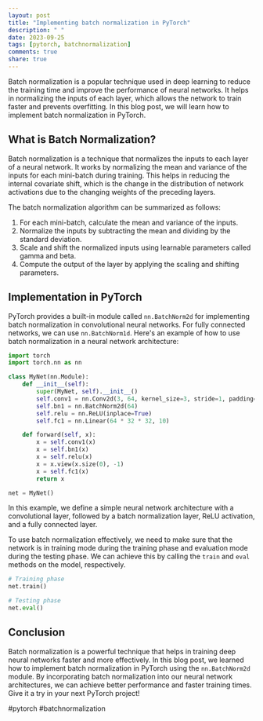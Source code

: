 ```yaml
---
layout: post
title: "Implementing batch normalization in PyTorch"
description: " "
date: 2023-09-25
tags: [pytorch, batchnormalization]
comments: true
share: true
---
```


Batch normalization is a popular technique used in deep learning to reduce the training time and improve the performance of neural networks. It helps in normalizing the inputs of each layer, which allows the network to train faster and prevents overfitting. In this blog post, we will learn how to implement batch normalization in PyTorch.

## What is Batch Normalization?

Batch normalization is a technique that normalizes the inputs to each layer of a neural network. It works by normalizing the mean and variance of the inputs for each mini-batch during training. This helps in reducing the internal covariate shift, which is the change in the distribution of network activations due to the changing weights of the preceding layers.

The batch normalization algorithm can be summarized as follows:
1. For each mini-batch, calculate the mean and variance of the inputs.
2. Normalize the inputs by subtracting the mean and dividing by the standard deviation.
3. Scale and shift the normalized inputs using learnable parameters called gamma and beta.
4. Compute the output of the layer by applying the scaling and shifting parameters.

## Implementation in PyTorch

PyTorch provides a built-in module called `nn.BatchNorm2d` for implementing batch normalization in convolutional neural networks. For fully connected networks, we can use `nn.BatchNorm1d`. Here's an example of how to use batch normalization in a neural network architecture:

```python
import torch
import torch.nn as nn

class MyNet(nn.Module):
    def __init__(self):
        super(MyNet, self).__init__()
        self.conv1 = nn.Conv2d(3, 64, kernel_size=3, stride=1, padding=1)
        self.bn1 = nn.BatchNorm2d(64)
        self.relu = nn.ReLU(inplace=True)
        self.fc1 = nn.Linear(64 * 32 * 32, 10)

    def forward(self, x):
        x = self.conv1(x)
        x = self.bn1(x)
        x = self.relu(x)
        x = x.view(x.size(0), -1)
        x = self.fc1(x)
        return x

net = MyNet()
```

In this example, we define a simple neural network architecture with a convolutional layer, followed by a batch normalization layer, ReLU activation, and a fully connected layer.

To use batch normalization effectively, we need to make sure that the network is in training mode during the training phase and evaluation mode during the testing phase. We can achieve this by calling the `train` and `eval` methods on the model, respectively.

```python
# Training phase
net.train()

# Testing phase
net.eval()
```

## Conclusion

Batch normalization is a powerful technique that helps in training deep neural networks faster and more effectively. In this blog post, we learned how to implement batch normalization in PyTorch using the `nn.BatchNorm2d` module. By incorporating batch normalization into our neural network architectures, we can achieve better performance and faster training times. Give it a try in your next PyTorch project!

#pytorch #batchnormalization